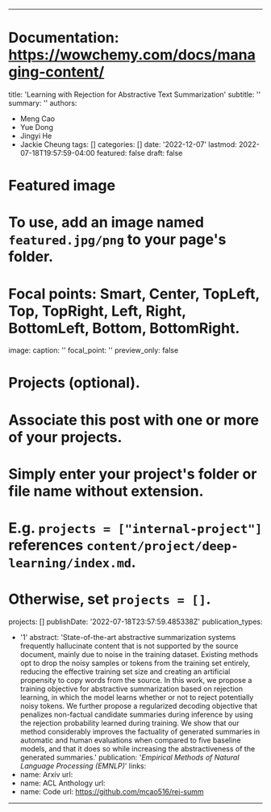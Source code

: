 ----
# Documentation: https://wowchemy.com/docs/managing-content/

title: 'Learning with Rejection for Abstractive Text Summarization'
subtitle: ''
summary: ''
authors:
- Meng Cao
- Yue Dong
- Jingyi He
- Jackie Cheung
tags: []
categories: []
date: '2022-12-07'
lastmod: 2022-07-18T19:57:59-04:00
featured: false
draft: false

# Featured image
# To use, add an image named `featured.jpg/png` to your page's folder.
# Focal points: Smart, Center, TopLeft, Top, TopRight, Left, Right, BottomLeft, Bottom, BottomRight.
image:
  caption: ''
  focal_point: ''
  preview_only: false

# Projects (optional).
#   Associate this post with one or more of your projects.
#   Simply enter your project's folder or file name without extension.
#   E.g. `projects = ["internal-project"]` references `content/project/deep-learning/index.md`.
#   Otherwise, set `projects = []`.
projects: []
publishDate: '2022-07-18T23:57:59.485338Z'
publication_types:
- '1'
abstract: 'State-of-the-art abstractive summarization systems frequently hallucinate content that is not supported by the source document, mainly due to noise in the training dataset.
Existing methods opt to drop the noisy samples or tokens from the training set entirely, reducing the effective training set size and creating an artificial propensity to copy words from the source. 
In this work, we propose a training objective for abstractive summarization based on rejection learning, in which the model learns whether or not to reject potentially noisy tokens. We further propose a regularized decoding objective that penalizes non-factual candidate summaries during inference by using the rejection probability learned during training.
We show that our method considerably improves the factuality of generated summaries in automatic and human evaluations when compared to five baseline models, and that it does so while increasing the abstractiveness of the generated summaries.'
publication: '*Empirical Methods of Natural Language Processing (EMNLP)*'
links:
- name: Arxiv
  url: 
- name: ACL Anthology
  url: 
- name: Code
  url: https://github.com/mcao516/rej-summ
---